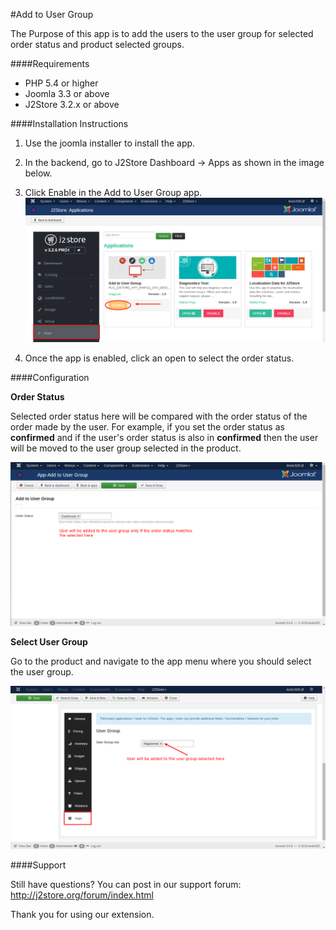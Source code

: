 #Add to User Group

The Purpose of this app is to add the users to the user group for selected order status and product selected groups.

####Requirements

* PHP 5.4 or higher
* Joomla 3.3 or above
* J2Store 3.2.x or above

####Installation Instructions

1. Use the joomla installer to install the app.

2. In the backend, go to J2Store Dashboard -> Apps as shown in the image below.

3. Click Enable in the Add to User Group app.
![](assets/images/usergroup_enable.png)

4. Once the app is enabled, click an open to select the order status.

####Configuration

**Order Status**

  Selected order status here will be compared with the order status of the order made by the user. For example, if you set the order status as **confirmed** and if the user's order status is also in **confirmed** then the user will be moved to the user group selected in the product.

![](assets/images/usergroup_orderstatus.png)

**Select User Group**

  Go to the product and navigate to the app menu where you should select the user group.
  
  ![](assets/images/usergroup_selectgroup.png)

####Support

Still have questions? You can post in our support forum: http://j2store.org/forum/index.html

Thank you for using our extension.


